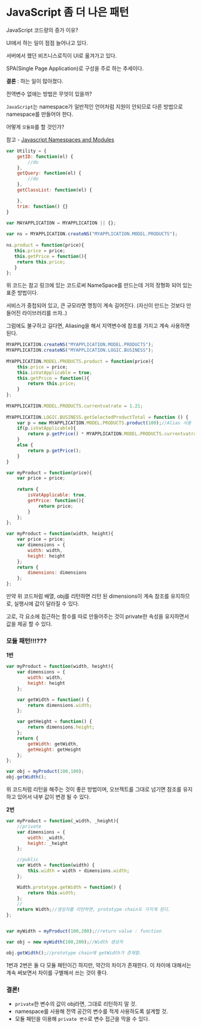 # JavaScript 좀 더 나은 패턴 


JavaScript 코드량의 증가 이유?

UI에서 하는 일이 점점 늘어나고 있다.

서버에서 했던 비즈니스로직이 UI로 옮겨가고 있다. 

SPA(Single Page Application)로 구성을 주로 하는 추세이다. 

**결론** : 하는 일이 많아졌다.

전역변수 없애는 방법은 무엇이 있을까?

`JavaScript`는 namespace가 일반적인 언어처럼 지원이 안되므로 다른 방법으로 namespace를 만들어야 한다.

어떻게 `모듈화`를 할 것인가? 

참고 - [Javascript Namespaces and Modules](https://www.kenneth-truyers.net/2013/04/27/javascript-namespaces-and-modules/)

```js
var Utility = {
    getID: function(el) {
        //do
    },
    getQuery: function(el) {
        //do
    },
    getClassList: function(el) {

    },
    trim: function() {}
}
```

```js
var MAYAPPLICATION = MYAPPLICATION || {};
 
var ns = MYAPPLICATION.createNS("MYAPPLICATION.MODEL.PRODUCTS");
 
ns.product = function(price){
   this.price = price;
   this.getPrice = function(){
    return this.price;
   }
};
```

위 코드는 참고 링크에 있는 코드로써 NameSpace를 만드는데 거의 정형화 되어 있는 표준 방법이다. 

서비스가 중첩되어 있고, 큰 규모라면 명칭이 계속 길어진다. (자신이 만드는 것보다 만들어진 라이브러리를 쓰자..)

그럼에도 불구하고 길다면, Aliasing을 해서 지역변수에 참조를 가지고 계속 사용하면 된다. 

```js
MYAPPLICATION.createNS("MYAPPLICATION.MODEL.PRODUCTS");
MYAPPLICATION.createNS("MYAPPLICATION.LOGIC.BUSINESS");
 
MYAPPLICATION.MODEL.PRODUCTS.product = function(price){                                           
    this.price = price;    
    this.isVatApplicable = true;
    this.getPrice = function(){                                               
        return this.price;                                            
    }                                       
};
 
MYAPPLICATION.MODEL.PRODUCTS.currentvatrate = 1.21;
 
MYAPPLICATION.LOGIC.BUSINESS.getSelectedProductTotal = function () {
    var p = new MYAPPLICATION.MODEL.PRODUCTS.product(100);//Alias 사용
    if(p.isVatApplicable){
        return p.getPrice() * MYAPPLICATION.MODEL.PRODUCTS.currentvatrate;
    }
    else {
        return p.getPrice();
    }
}
```

```js
var myProduct = function(price){
    var price = price;    
     
    return {
        isVatApplicable: true,
        getPrice: function(){                                               
            return price;                                            
        }
    };
};
```


```js
var myProduct = function(width, height){
    var price = price;    
    var dimensions = {
        width: width,
        height: height
    };
    return {
        dimensions: dimensions
    };
};
```

만약 위 코드처럼 배열, obj를 리턴하면 리턴 된 dimensions이 계속 참조를 유지하므로, 실행시에 값이 달라질 수 있다. 

고로, 각 요소에 접근하는 함수를 따로 만들어주는 것이 private한 속성을 유지하면서 값을 제공 할 수 있다.

### 모듈 패턴!!!???

**1번**

```js
var myProduct = function(width, height){
    var dimensions = {
        width: width,
        height: height
    };

    var getWidth = function() {
        return dimensions.width;
    };

    var getHeight = function() {
        return dimensions.height;
    };
    return {
        getWidth: getWidth,
        getHeight: getHeight
    };
};

var obj = myProduct(100,100);
obj.getWidth();
```

위 코드처럼 리턴을 해주는 것이 좋은 방법이며, 오브젝트를 그대로 넘기면 참조를 유지하고 있어서 
내부 값이 변경 될 수 있다.

**2번**

```js
var myProduct = function(_width, _height){
    //private
    var dimensions = {
        width: _width,
        height: _height
    };

    //public
    var Width = function(width) {
        this.width = width + dimensions.width;
    };

    Width.prototype.getWidth = function() {
        return this.width;
    };
    //
    return Width;//생성자를 리턴하면, prototype chain도 가지게 된다.
};


var myWidth = myProduct(100,200);//return value : function

var obj = new myWidth(100,200);//Width 생성자

obj.getWidth();//prototype chain에 getWidth가 존재함.
```

1번과 2번은 둘 다 모듈 패턴이긴 하지만, 약간의 차이가 존재한다. 
이 차이에 대해서는 계속 써보면서 차이를 구별해서 쓰는 것이 좋다.


### 결론!

* `private`한 변수의 값이 obj라면, 그대로 리턴하지 말 것.
* namespace를 사용해 전역 공간의 변수를 적게 사용하도록 설계할 것.
* 모듈 패턴을 이용해 `private 변수`로 변수 접근을 막을 수 있다.